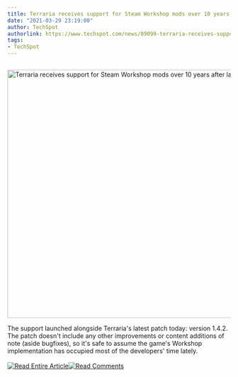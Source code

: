 ```yaml
---
title: Terraria receives support for Steam Workshop mods over 10 years after launch
date: "2021-03-29 23:19:00"
author: TechSpot
authorlink: https://www.techspot.com/news/89099-terraria-receives-support-steam-workshop-mods-over-10.html
tags:
- TechSpot
---
```

<a href="https://www.techspot.com/news/89099-terraria-receives-support-steam-workshop-mods-over-10.html" target="_blank"><img src="https://static.techspot.com/images2/news/ts3_thumbs/2021/03/2021-03-29-ts3_thumbs-3e0.jpg" width="800" height="560" style="padding: 15px 0" title="Terraria receives support for Steam Workshop mods over 10 years after launch" /></a><br />The support launched alongside Terraria's latest patch today: version 1.4.2. The patch doesn't include any other improvements or content additions of note (aside bugfixes), so it's safe to assume the game's Workshop implementation has occupied most of the developers' time lately.<br /><br /><a href="https://www.techspot.com/news/89099-terraria-receives-support-steam-workshop-mods-over-10.html"><img src="https://static.techspot.com/images/rss/rss_buttons_01.png" border="0" alt="Read Entire Article" /></a><a href="https://www.techspot.com/news/89099-terraria-receives-support-steam-workshop-mods-over-10.html#comments"><img src="https://static.techspot.com/images/rss/rss_buttons_02.png" border="0" alt="Read Comments" /></a><br /><br />